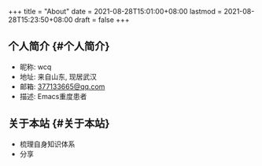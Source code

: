 +++
title = "About"
date = 2021-08-28T15:01:00+08:00
lastmod = 2021-08-28T15:23:50+08:00
draft = false
+++

## 个人简介 {#个人简介}

-   昵称: wcq
-   地址: 来自山东, 现居武汉
-   邮箱: 377133665@qq.com
-   描述: Emacs重度患者


## 关于本站 {#关于本站}

-   梳理自身知识体系
-   分享